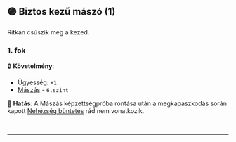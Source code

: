 ## 🟣 Biztos kezű mászó (1)

Ritkán csúszik meg a kezed.

### 1. fok

🔒 **Követelmény**: 
- Ügyesség: `+1`
- [Mászás](../kepzettsegek.szekunder/maszas.md) - `6.szint`

🌟 **Hatás**: A Mászás képzettségpróba rontása után a megkapaszkodás során kapott [Nehézség büntetés](../kepzettsegek.szekunder/maszas.md#rontott-m%C3%A1sz%C3%A1s-pr%C3%B3ba-ut%C3%A1n-ment%C5%91-k%C3%A9pzetts%C3%A9gpr%C3%B3ba) rád nem vonatkozik.

<br />

---
